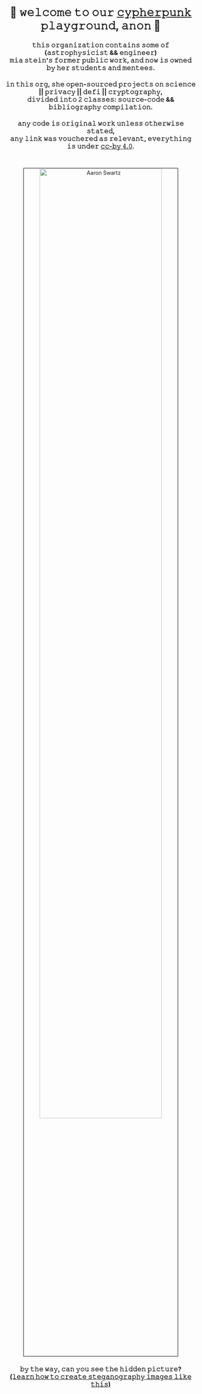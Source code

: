 
<h1 align="center">
<b>👾   𝚠𝚎𝚕𝚌𝚘𝚖𝚎 𝚝𝚘 𝚘𝚞𝚛 <a href="https://github.com/go-outside-labs/neo-cypherpunk-toolkit/tree/main">𝚌𝚢𝚙𝚑𝚎𝚛𝚙𝚞𝚗𝚔</a> 𝚙𝚕𝚊𝚢𝚐𝚛𝚘𝚞𝚗𝚍, 𝚊𝚗𝚘𝚗 👾</b>
</h1>

<h3 align="center">
𝚝𝚑𝚒𝚜 𝚘𝚛𝚐𝚊𝚗𝚒𝚣𝚊𝚝𝚒𝚘𝚗 𝚌𝚘𝚗𝚝𝚊𝚒𝚗𝚜 𝚜𝚘𝚖𝚎 𝚘𝚏 (𝚊𝚜𝚝𝚛𝚘𝚙𝚑𝚢𝚜𝚒𝚌𝚒𝚜𝚝 && 𝚎𝚗𝚐𝚒𝚗𝚎𝚎𝚛)<br>
𝚖𝚒𝚊 𝚜𝚝𝚎𝚒𝚗'𝚜 𝚏𝚘𝚛𝚖𝚎𝚛 𝚙𝚞𝚋𝚕𝚒𝚌 𝚠𝚘𝚛𝚔, 𝚊𝚗𝚍 𝚗𝚘𝚠 𝚒𝚜 𝚘𝚠𝚗𝚎𝚍 𝚋𝚢 𝚑𝚎𝚛 𝚜𝚝𝚞𝚍𝚎𝚗𝚝𝚜 𝚊𝚗𝚍 𝚖𝚎𝚗𝚝𝚎𝚎𝚜.

  
<h3 align="center">
𝚒𝚗 𝚝𝚑𝚒𝚜 𝚘𝚛𝚐, 𝚜𝚑𝚎 𝚘𝚙𝚎𝚗-𝚜𝚘𝚞𝚛𝚌𝚎𝚍 𝚙𝚛𝚘𝚓𝚎𝚌𝚝𝚜 𝚘𝚗 𝚜𝚌𝚒𝚎𝚗𝚌𝚎 || 𝚙𝚛𝚒𝚟𝚊𝚌𝚢 || 𝚍𝚎𝚏𝚒 || 𝚌𝚛𝚢𝚙𝚝𝚘𝚐𝚛𝚊𝚙𝚑𝚢, <br>
  𝚍𝚒𝚟𝚒𝚍𝚎𝚍 𝚒𝚗𝚝𝚘 𝟸 𝚌𝚕𝚊𝚜𝚜𝚎𝚜: 𝚜𝚘𝚞𝚛𝚌𝚎-𝚌𝚘𝚍𝚎 && 𝚋𝚒𝚋𝚕𝚒𝚘𝚐𝚛𝚊𝚙𝚑𝚢 𝚌𝚘𝚖𝚙𝚒𝚕𝚊𝚝𝚒𝚘𝚗.
</h3>

<h3 align="center">
  𝚊𝚗𝚢 𝚌𝚘𝚍𝚎 𝚒𝚜 𝚘𝚛𝚒𝚐𝚒𝚗𝚊𝚕 𝚠𝚘𝚛𝚔 𝚞𝚗𝚕𝚎𝚜𝚜 𝚘𝚝𝚑𝚎𝚛𝚠𝚒𝚜𝚎 𝚜𝚝𝚊𝚝𝚎𝚍, <br>
  𝚊𝚗𝚢 𝚕𝚒𝚗𝚔 𝚠𝚊𝚜 𝚟𝚘𝚞𝚌𝚑𝚎𝚛𝚎𝚍 𝚊𝚜 𝚛𝚎𝚕𝚎𝚟𝚊𝚗𝚝, 
  𝚎𝚟𝚎𝚛𝚢𝚝𝚑𝚒𝚗𝚐 𝚒𝚜 𝚞𝚗𝚍𝚎𝚛 <a href="https://creativecommons.org/licenses/by/4.0/">𝚌𝚌-𝚋𝚢 𝟺.𝟶</a>.
</h3>

<br>

<p align="center">
<img src="https://user-images.githubusercontent.com/1130416/169349926-48c04c6f-cb1c-4e2f-994a-ce33ce4a8cd5.png" width="80%" align="center" style="padding:1px;border:1px solid black;" title="Aaron Swartz"/>
<h3 align="center">𝚋𝚢 𝚝𝚑𝚎 𝚠𝚊𝚢, 𝚌𝚊𝚗 𝚢𝚘𝚞 𝚜𝚎𝚎 𝚝𝚑𝚎 𝚑𝚒𝚍𝚍𝚎𝚗 𝚙𝚒𝚌𝚝𝚞𝚛𝚎?
<br>
<a href="https://github.com/go-outside-labs/metaverse-py">(𝚕𝚎𝚊𝚛𝚗 𝚑𝚘𝚠 𝚝𝚘 𝚌𝚛𝚎𝚊𝚝𝚎 𝚜𝚝𝚎𝚐𝚊𝚗𝚘𝚐𝚛𝚊𝚙𝚑𝚢 𝚒𝚖𝚊𝚐𝚎𝚜 𝚕𝚒𝚔𝚎 𝚝𝚑𝚒𝚜)</a>
</h3>

<br>
